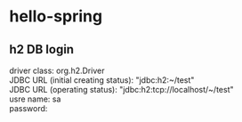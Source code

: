# hello-spring
## h2 DB login
driver class: org.h2.Driver<br/>
JDBC URL (initial creating status): "jdbc:h2:~/test"<br/>
JDBC URL (operating status): "jdbc:h2:tcp://localhost/~/test"<br/>
usre name: sa<br/>
password:<br/>
